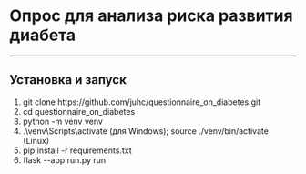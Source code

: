 <h1>Опрос для анализа риска развития диабета</h1>
<hr>
<h2>Установка и запуск</h2>
<ol>
  <li>git clone https://github.com/juhc/questionnaire_on_diabetes.git</li>
  <li>cd questionnaire_on_diabetes
  <li>python -m venv venv</li>
  <li>.\venv\Scripts\activate (для Windows); source ./venv/bin/activate (Linux)</li>
  <li>pip install -r requirements.txt</li>
  <li>flask --app run.py run</li>
</ol>
